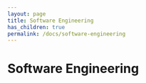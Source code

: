 ```yaml
---
layout: page
title: Software Engineering
has_children: true
permalink: /docs/software-engineering
---
```


# Software Engineering